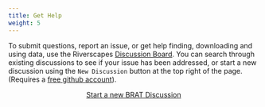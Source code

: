 ```yaml
---
title: Get Help
weight: 5
---
```


To submit questions, report an issue, or get help finding, downloading and using data, use the Riverscapes [Discussion Board](https://github.com/Riverscapes/riverscapes-website/discussions). You can search through existing discussions to see if your issue has been addressed, or start a new discussion using the `New Discussion` button at the top right of the page. (Requires a [free github account](https://gitgub.com)).

<div align="center">
<a class="hollow button" href="https://github.com/Riverscapes/riverscapes-website/discussions" ><i class="fa fa-github" aria-hidden="true"></i> Start a new BRAT Discussion</a>
</div>
